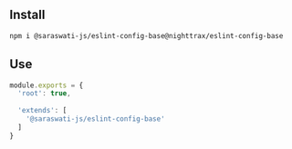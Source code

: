 ## Install

```sh
npm i @saraswati-js/eslint-config-base@nighttrax/eslint-config-base
```


## Use

```js
module.exports = {
  'root': true,
  
  'extends': [
    '@saraswati-js/eslint-config-base'
  ]
}
```
